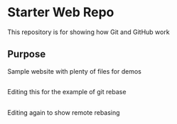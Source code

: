 # Starter Web Repo

This repository is for showing how Git and GitHub work

## Purpose

Sample website with plenty of files for demos

##
Editing this for the example of git rebase



##
Editing again to show remote rebasing 
